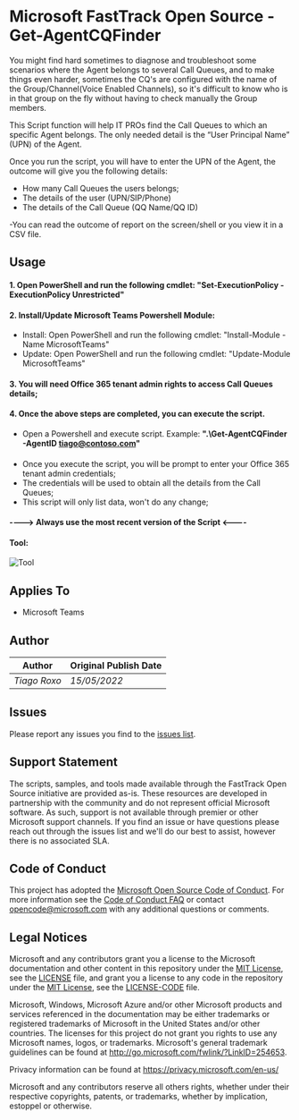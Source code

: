 # Microsoft FastTrack Open Source - Get-AgentCQFinder

You might find hard sometimes to diagnose and troubleshoot some scenarios where the Agent belongs to several Call Queues, and to make things even harder, sometimes the CQ's are configured with the name of the Group/Channel(Voice Enabled Channels), so it's difficult to know who is in that group on the fly without having to check manually the Group members.

This Script function will help IT PROs find the Call Queues to which an specific Agent belongs. The only needed detail is the “User Principal Name” (UPN) of the Agent.


Once you run the script, you will have to enter the UPN of the Agent, the outcome will give you the following details:
- How many Call Queues the users belongs;
- The details of the user (UPN/SIP/Phone)
- The details of the Call Queue (QQ Name/QQ ID) 

-You can read the outcome of report on the screen/shell or you view it in a CSV file.

## Usage

####  1. Open PowerShell and run the following cmdlet: "Set-ExecutionPolicy -ExecutionPolicy Unrestricted"
####  2. Install/Update Microsoft Teams Powershell Module: 
- Install: Open PowerShell and run the following cmdlet: "Install-Module -Name MicrosoftTeams"
- Update: Open PowerShell and run the following cmdlet: "Update-Module MicrosoftTeams"
####  3. You will need Office 365 tenant admin rights to access Call Queues details;
####  4. Once the above steps are completed, you can execute the script. 
- Open a Powershell and execute script. Example: **".\Get-AgentCQFinder -AgentID tiago@contoso.com"**
####  
- Once you execute the script, you will be prompt to enter your Office 365 tenant admin credentials;
- The credentials will be used to obtain all the details from the Call Queues;
- This script will only list data, won't do any change;
#### ----> Always use the most recent version of the Script <----
#### Tool:
![Tool](https://github.com/tiagoroxo/FastTrack/blob/master/scripts/Get-AgentCQFinder/Tool.jpg?raw=true)

## Applies To

- Microsoft Teams

## Author

|Author|Original Publish Date
|----|--------------------------
|_Tiago Roxo_|_15/05/2022_|

## Issues

Please report any issues you find to the [issues list](https://github.com/microsoft/FastTrack/issues).


## Support Statement

The scripts, samples, and tools made available through the FastTrack Open Source initiative are provided as-is. These resources are developed in partnership with the community and do not represent official Microsoft software. As such, support is not available through premier or other Microsoft support channels. If you find an issue or have questions please reach out through the issues list and we'll do our best to assist, however there is no associated SLA.

## Code of Conduct

This project has adopted the [Microsoft Open Source Code of Conduct](https://opensource.microsoft.com/codeofconduct/).
For more information see the [Code of Conduct FAQ](https://opensource.microsoft.com/codeofconduct/faq/) or
contact [opencode@microsoft.com](mailto:opencode@microsoft.com) with any additional questions or comments.

## Legal Notices

Microsoft and any contributors grant you a license to the Microsoft documentation and other content in this repository under the [MIT License](https://opensource.org/licenses/MIT), see the [LICENSE](LICENSE) file, and grant you a license to any code in the repository under the [MIT License](https://opensource.org/licenses/MIT), see the [LICENSE-CODE](LICENSE-CODE) file.

Microsoft, Windows, Microsoft Azure and/or other Microsoft products and services referenced in the documentation may be either trademarks or registered trademarks of Microsoft in the United States and/or other countries. The licenses for this project do not grant you rights to use any Microsoft names, logos, or trademarks. Microsoft's general trademark guidelines can be found at http://go.microsoft.com/fwlink/?LinkID=254653.

Privacy information can be found at https://privacy.microsoft.com/en-us/

Microsoft and any contributors reserve all others rights, whether under their respective copyrights, patents,
or trademarks, whether by implication, estoppel or otherwise.
